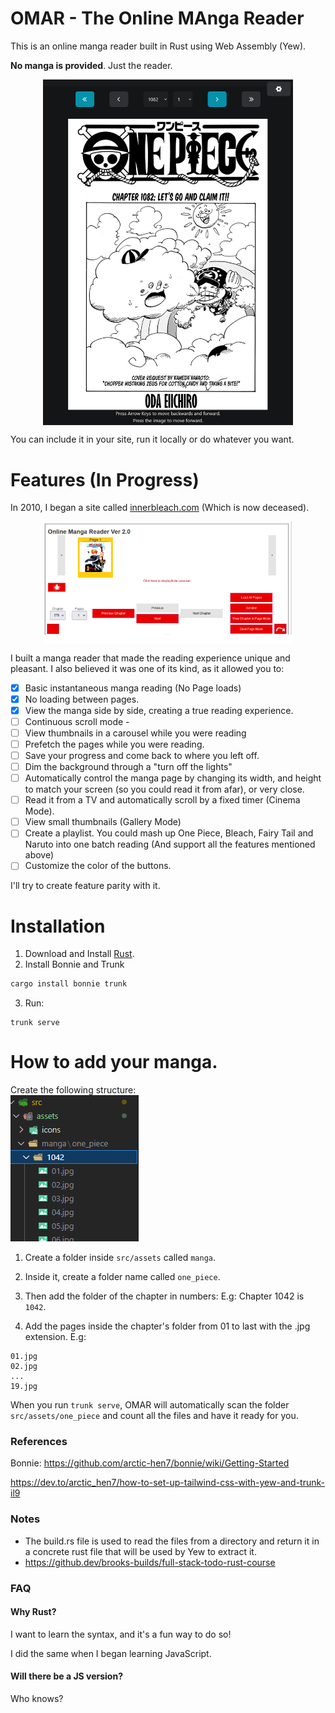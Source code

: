 # OMAR - The Online MAnga Reader

This is an online manga reader built in Rust using Web Assembly (Yew).

**No manga is provided**. Just the reader.


<img width="400px" style="display:block; margin: 0 auto; max-width:100%" src="src/assets/screenshots/2023-05-30.png">


You can include it in your site, run it locally or do whatever you want. 


# Features (In Progress)

In 2010, I began a site called [innerbleach.com](http://web.archive.org/web/20140503061934/http://innerbleach.com/content/online-manga-reader-ver-20) (Which is now deceased). 

<img width="400px" src="src/assets/screenshots/the_beginning.png" style="display:block; margin: 0 auto; text-align:center;" >

I built a manga reader that made the reading experience unique and pleasant. I also believed it was one of its kind, as it allowed you to:

- [x] Basic instantaneous manga reading (No Page loads)
- [x] No loading between pages.
- [x] View the manga side by side, creating a true reading experience.
- [ ] Continuous scroll mode - 
- [ ] View thumbnails in a carousel while you were reading
- [ ] Prefetch the pages while you were reading.
- [ ] Save your progress and come back to where you left off.
- [ ] Dim the background through a "turn off the lights"
- [ ] Automatically control the manga page by changing its width, and height to match your screen (so you could read it from afar), or very close.
- [ ] Read it from a TV and automatically scroll by a fixed timer (Cinema Mode). 
- [ ] View small thumbnails (Gallery Mode)
- [ ] Create a playlist. You could mash up One Piece, Bleach, Fairy Tail and Naruto into one batch reading (And support all the features mentioned above)
- [ ] Customize the color of the buttons.

I'll try to create feature parity with it.

# Installation
1. Download and Install [Rust](https://www.rust-lang.org/).
2. Install Bonnie and Trunk
```sh
cargo install bonnie trunk
```
3. Run:
```
trunk serve
```

# How to add your manga.

Create the following structure:<br/>
<img src="/src/assets/screenshots/how_to_load_manga.png">

1. Create a folder inside `src/assets` called `manga`.
2. Inside it, create a folder name called `one_piece`.
3. Then add the folder of the chapter in numbers:
    E.g: Chapter 1042 is `1042`. 

4. Add the pages inside the chapter's folder from 01 to last with the .jpg extension.
E.g:
```
01.jpg
02.jpg
...
19.jpg
```

When you run `trunk serve`, OMAR will automatically scan the folder `src/assets/one_piece` and count all the files and have it ready for you. 

### References
Bonnie:
https://github.com/arctic-hen7/bonnie/wiki/Getting-Started

https://dev.to/arctic_hen7/how-to-set-up-tailwind-css-with-yew-and-trunk-il9

### Notes
- The build.rs file is used to read the files from a directory and return it in a concrete rust file that will be used by Yew to extract it.
- https://github.dev/brooks-builds/full-stack-todo-rust-course


### FAQ

#### Why Rust?
I want to learn the syntax, and it's a fun way to do so!

I did the same when I began learning JavaScript.

#### Will there be a JS version?
Who knows? 